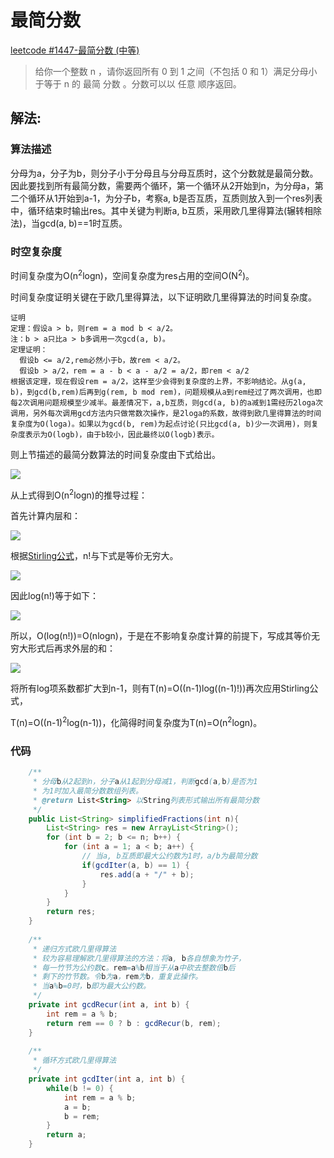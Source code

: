 # 最简分数

[leetcode #1447-最简分数 (中等)](https://leetcode-cn.com/problems/simplified-fractions/)

> 给你一个整数 n ，请你返回所有 0 到 1 之间（不包括 0 和 1）满足分母小于等于  n 的 最简 分数 。分数可以以 任意 顺序返回。

## 解法: 

### 算法描述

分母为a，分子为b，则分子小于分母且与分母互质时，这个分数就是最简分数。因此要找到所有最简分数，需要两个循环，第一个循环从2开始到n，为分母a，第二个循环从1开始到a-1，为分子b，考察a, b是否互质，互质则放入到一个res列表中，循环结束时输出res。其中关键为判断a, b互质，采用欧几里得算法(辗转相除法)，当gcd(a, b)==1时互质。

### 时空复杂度

时间复杂度为O(n<sup>2</sup>logn)，空间复杂度为res占用的空间O(N<sup>2</sup>)。

时间复杂度证明关键在于欧几里得算法，以下证明欧几里得算法的时间复杂度。

```
证明
定理：假设a > b，则rem = a mod b < a/2。
注：b > a只比a > b多调用一次gcd(a, b)。
定理证明：
  假设b <= a/2,rem必然小于b，故rem < a/2。
  假设b > a/2，rem = a - b < a - a/2 = a/2，即rem < a/2
根据该定理，现在假设rem = a/2，这样至少会得到复杂度的上界，不影响结论。从g(a, b)，到gcd(b,rem)后再到g(rem, b mod rem)，问题规模从a到rem经过了两次调用，也即每2次调用问题规模至少减半。最差情况下，a,b互质，则gcd(a, b)的a减到1需经历2loga次调用，另外每次调用gcd方法内只做常数次操作，是2loga的系数，故得到欧几里得算法的时间复杂度为O(loga)。如果以为gcd(b, rem)为起点讨论(只比gcd(a, b)少一次调用)，则复杂度表示为O(logb)，由于b较小，因此最终以O(logb)表示。
```

则上节描述的最简分数算法的时间复杂度由下式给出。

![](https://latex.codecogs.com/gif.latex?\sum^{n}_{a=2}\sum^{a-1}_{b=1}{\log}b)

从上式得到O(n<sup>2</sup>logn)的推导过程：

首先计算内层和：

![](https://latex.codecogs.com/gif.latex?\sum^{a-1}_{b=1}{\log}b=log1+log2+log3+...+log(a-1)=log((a-1)!))

根据[Stirling公式](https://en.wikipedia.org/wiki/Stirling%27s_approximation)，n!与下式是等价无穷大。

![](https://latex.codecogs.com/gif.latex?log(\sqrt{2{\pi}n}\left(\frac{n}{e}\right)^{n}))

因此log(n!)等于如下：

![](https://latex.codecogs.com/gif.latex?log(n!){\sim}log(\sqrt{2{\pi}n}\left(\frac{n}{e}\right)^{n})=\frac{1}{2}{\log}(2\pi)+\frac{1}{2}{\log}n+n{\log}n-n{\log}e)

所以，O(log(n!))=O(nlogn)，于是在不影响复杂度计算的前提下，写成其等价无穷大形式后再求外层的和：

![](https://latex.codecogs.com/gif.latex?\sum^{n}_{a=2}(a-1)log(a-1)=log1+2log2+3log3+...+(n-1)log(n-1))

将所有log项系数都扩大到n-1，则有T(n)=O((n-1)log((n-1)!))再次应用Stirling公式，

T(n)=O((n-1)<sup>2</sup>log(n-1))，化简得时间复杂度为T(n)=O(n<sup>2</sup>logn)。

### 代码

```java
    /**
     * 分母b从2起到n，分子a从1起到分母减1，判断gcd(a,b)是否为1
     * 为1时加入最简分数数组列表。
     * @return List<String> 以String列表形式输出所有最简分数
     */
    public List<String> simplifiedFractions(int n){
        List<String> res = new ArrayList<String>();
        for (int b = 2; b <= n; b++) {
            for (int a = 1; a < b; a++) {
                // 当a, b互质即最大公约数为1时，a/b为最简分数
                if(gcdIter(a, b) == 1) {
                    res.add(a + "/" + b);
                }
            }
        }
        return res;
    }
    
    /**
     * 递归方式欧几里得算法
     * 较为容易理解欧几里得算法的方法：将a, b各自想象为竹子，
     * 每一竹节为公约数c。rem=a%b相当于从a中砍去整数倍b后
     * 剩下的竹节数。令b为a，rem为b，重复此操作。
     * 当a%b=0时，b即为最大公约数。
     */
    private int gcdRecur(int a, int b) {
        int rem = a % b;
        return rem == 0 ? b : gcdRecur(b, rem);
    }
    
    /**
     * 循环方式欧几里得算法
     */
    private int gcdIter(int a, int b) {
        while(b != 0) {
            int rem = a % b;
            a = b;
            b = rem;
        }
        return a;
    }
```